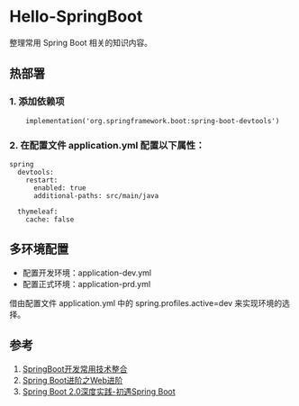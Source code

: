 # Hello-SpringBoot

整理常用 Spring Boot 相关的知识内容。

## 热部署

### 1. 添加依赖项

```
    implementation('org.springframework.boot:spring-boot-devtools')
``` 

### 2. 在配置文件 application.yml 配置以下属性：

```
spring
  devtools:
    restart:
      enabled: true
      additional-paths: src/main/java

  thymeleaf:
    cache: false
```    

## 多环境配置

- 配置开发环境：application-dev.yml
- 配置正式环境：application-prd.yml

借由配置文件 application.yml 中的 spring.profiles.active=dev 来实现环境的选择。

## 参考

1. [SpringBoot开发常用技术整合](https://www.imooc.com/learn/956)
2. [Spring Boot进阶之Web进阶](https://www.imooc.com/learn/810)
3. [Spring Boot 2.0深度实践-初遇Spring Boot](https://www.imooc.com/learn/933)
